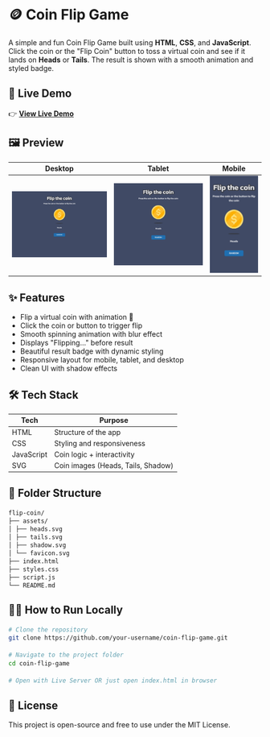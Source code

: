 # 🪙 Coin Flip Game

A simple and fun Coin Flip Game built using **HTML**, **CSS**, and **JavaScript**. Click the coin or the "Flip Coin" button to toss a virtual coin and see if it lands on **Heads** or **Tails**. The result is shown with a smooth animation and styled badge.

## 🚀 Live Demo

👉 [**View Live Demo**](flipacoin-prj.vercel.app)  


## 🖼️ Preview

| Desktop                         | Tablet                         | Mobile                         |
|--------------------------------|--------------------------------|-------------------------------|
| ![](./assets/Desktop_1350px.jpg) | ![](./assets/Tablet_1024px.jpg) | ![](./assets/Mobile_412px.jpg) |



## ✨ Features

- Flip a virtual coin with animation 🎯
- Click the coin or button to trigger flip
- Smooth spinning animation with blur effect
- Displays "Flipping..." before result
- Beautiful result badge with dynamic styling
- Responsive layout for mobile, tablet, and desktop
- Clean UI with shadow effects



## 🛠️ Tech Stack

| Tech      | Purpose                  |
|-----------|--------------------------|
| HTML      | Structure of the app     |
| CSS       | Styling and responsiveness |
| JavaScript| Coin logic + interactivity |
| SVG       | Coin images (Heads, Tails, Shadow)





## 📁 Folder Structure
```
flip-coin/
├── assets/
│ ├── heads.svg
│ ├── tails.svg
│ ├── shadow.svg
│ └── favicon.svg
├── index.html
├── styles.css
├── script.js
└── README.md
```




## 🧑‍💻 How to Run Locally

```bash
# Clone the repository
git clone https://github.com/your-username/coin-flip-game.git

# Navigate to the project folder
cd coin-flip-game

# Open with Live Server OR just open index.html in browser
```

## 📌 License

This project is open-source and free to use under the MIT License.
